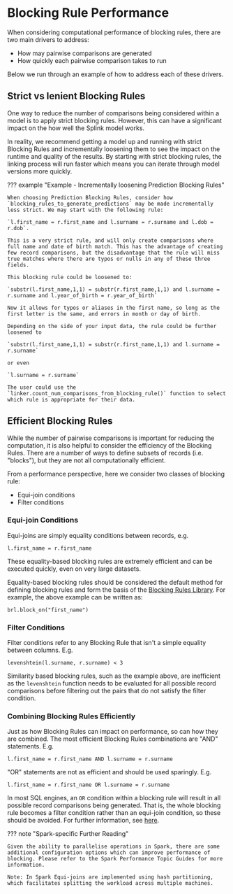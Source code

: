 # Blocking Rule Performance

When considering computational performance of blocking rules, there are two main drivers to address:

- How may pairwise comparisons are generated
- How quickly each pairwise comparison takes to run

Below we run through an example of how to address each of these drivers.

## Strict vs lenient Blocking Rules

One way to reduce the number of comparisons being considered within a model is to apply strict blocking rules. However, this can have a significant impact on the how well the Splink model works.

In reality, we recommend getting a model up and running with strict Blocking Rules and incrementally loosening them to see the impact on the runtime and quality of the results. By starting with strict blocking rules, the linking process will run faster which means you can iterate through model versions more quickly.

??? example "Example - Incrementally loosening Prediction Blocking Rules"

    When choosing Prediction Blocking Rules, consider how `blocking_rules_to_generate_predictions` may be made incrementally less strict. We may start with the following rule:

    `l.first_name = r.first_name and l.surname = r.surname and l.dob = r.dob`.

    This is a very strict rule, and will only create comparisons where full name and date of birth match. This has the advantage of creating few record comparisons, but the disadvantage that the rule will miss true matches where there are typos or nulls in any of these three fields.

    This blocking rule could be loosened to:

    `substr(l.first_name,1,1) = substr(r.first_name,1,1) and l.surname = r.surname and l.year_of_birth = r.year_of_birth`

    Now it allows for typos or aliases in the first name, so long as the first letter is the same, and errors in month or day of birth.

    Depending on the side of your input data, the rule could be further loosened to

    `substr(l.first_name,1,1) = substr(r.first_name,1,1) and l.surname = r.surname`

    or even

    `l.surname = r.surname`

    The user could use the `linker.count_num_comparisons_from_blocking_rule()` function to select which rule is appropriate for their data.

## Efficient Blocking Rules

While the number of pairwise comparisons is important for reducing the computation, it is also helpful to consider the efficiency of the Blocking Rules. There are a number of ways to define subsets of records (i.e. "blocks"), but they are not all computationally efficient.

From a performance perspective, here we consider two classes of blocking rule:

- Equi-join conditions
- Filter conditions

### Equi-join Conditions

Equi-joins are simply equality conditions between records, e.g.

`l.first_name = r.first_name`

These equality-based blocking rules are extremely efficient and can be executed quickly, even on very large datasets.

Equality-based blocking rules should be considered the default method for defining blocking rules and form the basis of the [Blocking Rules Library](../../blocking_rule_library.md). For example, the above example can be written as:

`brl.block_on("first_name")`


### Filter Conditions

Filter conditions refer to any Blocking Rule that isn't a simple equality between columns. E.g.

`levenshtein(l.surname, r.surname) < 3`

Similarity based blocking rules, such as the example above, are inefficient as the `levenshtein` function needs to be evaluated for all possible record comparisons before filtering out the pairs that do not satisfy the filter condition.


### Combining Blocking Rules Efficiently

Just as how Blocking Rules can impact on performance, so can how they are combined. The most efficient Blocking Rules combinations are "AND" statements. E.g.

`l.first_name = r.first_name AND l.surname = r.surname`

"OR" statements are not as efficient and should be used sparingly. E.g.

`l.first_name = r.first_name OR l.surname = r.surname`

In most SQL engines, an `OR` condition within a blocking rule will result in all possible record comparisons being generated.  That is, the whole blocking rule becomes a filter condition rather than an equi-join condition, so these should be avoided.  For further information, see [here](https://github.com/moj-analytical-services/splink/discussions/1417#discussioncomment-6420575).

??? note "Spark-specific Further Reading"

    Given the ability to parallelise operations in Spark, there are some additional configuration options which can improve performance of blocking. Please refer to the Spark Performance Topic Guides for more information.

    Note: In Spark Equi-joins are implemented using hash partitioning, which facilitates splitting the workload across multiple machines.
